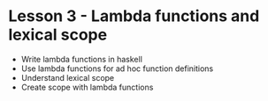 # Lesson 3 - Lambda functions and lexical scope

- Write lambda functions in haskell
- Use lambda functions for ad hoc function definitions
- Understand lexical scope
- Create scope with lambda functions
